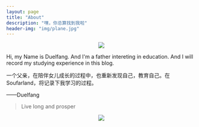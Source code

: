 ```yaml
---
layout: page
title: "About"
description: "嘿，你总算找到我啦"
header-img: "img/plane.jpg"
---
```


<center>
    <p><img src="http://oa0rgcr6l.bkt.clouddn.com/soulfar-small.jpg" align="center"></p>
</center>

Hi, my Name is Duelfang. And I'm a father intereting in education. And I will record my studying experience in this blog. 

一个父亲，在陪伴女儿成长的过程中，也重新发现自己，教育自己。在Soufarland，将记录下我学习的过程。

——Duelfang


> Live long and prosper

<center>
    <p><img src="http://dreamofbook.qiniudn.com/hacker.png" align="center"></p>
</center>

